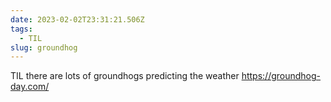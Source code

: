 ```yaml
---
date: 2023-02-02T23:31:21.506Z
tags:
  - TIL
slug: groundhog
---
```

TIL there are lots of groundhogs predicting the weather https://groundhog-day.com/